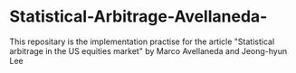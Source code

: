 # Statistical-Arbitrage-Avellaneda-

This repositary is the implementation practise for the article "Statistical arbitrage in the US equities market" by Marco Avellaneda and Jeong-hyun Lee
